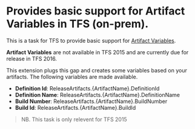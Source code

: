 # Provides basic support for Artifact Variables in TFS (on-prem).

This is a task for TFS to provide basic support for [Artifact Variables](https://www.visualstudio.com/en-us/docs/release/author-release-definition/understanding-artifacts#artifact-variables).

**Artifact Variables** are not available in TFS 2015 and are currently due for release in TFS 2016.

This extension plugs this gap and creates some variables based on your artifacts. The following variables are made available.

- **Definition Id**: ReleaseArtifacts.{ArtifactName}.DefinitionId
- **Definition Name**: ReleaseArtifacts.{ArtifactName}.DefinitionName
- **Build Number**: ReleaseArtifacts.{ArtifactName}.BuildNumber
- **Build Id**: ReleaseArtifacts.{ArtifactName}.BuildId

> NB. This task is only relevent for TFS 2015